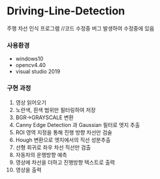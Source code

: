 # Driving-Line-Detection
주행 차선 인식 프로그램 //코드 수정중 버그 발생하여 수정중에 있음

### 사용환경
- windows10
- opencv4.40
- visual studio 2019

### 구현 과정
1) 영상 읽어오기
2) 노란색, 흰색 범위만 필터링하여 저장
3) BGR->GRAYSCALE 변환
4) Canny Edge Detection 과 Gaussian 필터로 엣지 추출
5) ROI 영역 지정을 통해 진행 방향 차선만 검술
6) Hough 변환으로 엣지에서의 직선 성분추출
7) 선형 회귀로 좌우 차선 직선만 검출
8) 자동차의 운행방향 예측
9) 영상에 차선을 더하고 진행방향 텍스트로 출력
10) 영상을 출력
